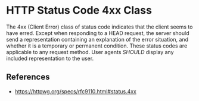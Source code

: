 # HTTP Status Code 4xx Class

The 4xx (Client Error) class of status code indicates that the client seems to have erred. Except when responding to a HEAD request, the server should send a representation containing an explanation of the error situation, and whether it is a temporary or permanent condition. These status codes are applicable to any request method. User agents _SHOULD_ display any included representation to the user.

## References

- https://httpwg.org/specs/rfc9110.html#status.4xx
